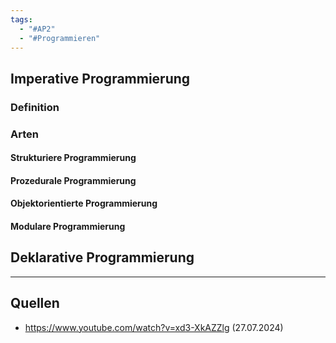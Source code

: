 ```yaml
---
tags:
  - "#AP2"
  - "#Programmieren"
---
```

## Imperative Programmierung
### Definition

### Arten
#### Strukturiere Programmierung
#### Prozedurale Programmierung
#### Objektorientierte Programmierung
#### Modulare Programmierung
## Deklarative Programmierung


---
## Quellen
+ https://www.youtube.com/watch?v=xd3-XkAZZlg (27.07.2024)